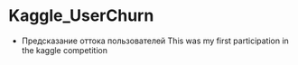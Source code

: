 # Kaggle_UserChurn
* Предсказание оттока пользователей
This was my first participation in the kaggle competition
